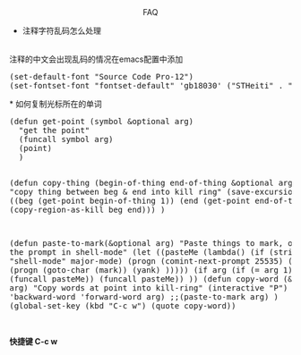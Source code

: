 <center>
FAQ
</center>

* 注释字符乱码怎么处理
<br/>
注释的中文会出现乱码的情况在emacs配置中添加
<br/>
<pre>
(set-default-font "Source Code Pro-12")
(set-fontset-font "fontset-default" 'gb18030' ("STHeiti" . "unicode-bmp"))
</pre>
* 如何复制光标所在的单词
<br/>
<pre>
(defun get-point (symbol &optional arg)
  "get the point"
  (funcall symbol arg)
  (point)
  )

(defun copy-thing (begin-of-thing end-of-thing &optional arg)
  "copy thing between beg & end into kill ring"
  (save-excursion
    (let ((beg (get-point begin-of-thing 1))
          (end (get-point end-of-thing arg)))
      (copy-region-as-kill beg end)))
  )

(defun paste-to-mark(&optional arg)
  "Paste things to mark, or to the prompt in shell-mode"
  (let ((pasteMe
     	 (lambda()
     	   (if (string= "shell-mode" major-mode)
               (progn (comint-next-prompt 25535) (yank))
             (progn (goto-char (mark)) (yank) )))))
    (if arg
        (if (= arg 1)
            nil
          (funcall pasteMe))
      (funcall pasteMe))
    ))
(defun copy-word (&optional arg)
  "Copy words at point into kill-ring"
  (interactive "P")
  (copy-thing 'backward-word 'forward-word arg)
  ;;(paste-to-mark arg)
  )
(global-set-key (kbd "C-c w")         (quote copy-word))
</pre>
<br/>
**快捷键  C-c w**
